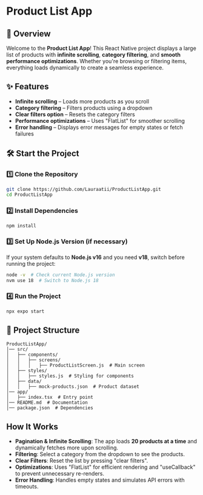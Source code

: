 # Product List App

## 🚀 Overview
Welcome to the **Product List App**! This React Native project displays a large list of products with **infinite scrolling**, **category filtering**, and **smooth performance optimizations**. Whether you're browsing or filtering items, everything loads dynamically to create a seamless experience.

## ✨ Features
- **Infinite scrolling** – Loads more products as you scroll
- **Category filtering** – Filters products using a dropdown
- **Clear filters option** – Resets the category filters
- **Performance optimizations** – Uses "FlatList" for smoother scrolling
- **Error handling** – Displays error messages for empty states or fetch failures

## 🛠️ Start the Project
### 1️⃣ Clone the Repository
```sh
git clone https://github.com/Lauraatii/ProductListApp.git
cd ProductListApp
```

### 2️⃣ Install Dependencies
```sh
npm install
```

### 3️⃣ Set Up Node.js Version (if necessary)
If your system defaults to **Node.js v16** and you need **v18**, switch before running the project:
```sh
node -v  # Check current Node.js version
nvm use 18  # Switch to Node.js 18
```

### 4️⃣ Run the Project
```sh
npx expo start
```

## 📂 Project Structure
```
ProductListApp/
│── src/
│   ├── components/
│   │   ├── screens/
│   │   │   ├── ProductListScreen.js  # Main screen
│   ├── styles/
│   │   ├── styles.js  # Styling for components
│   ├── data/
│   │   ├── mock-products.json  # Product dataset
│── app/
│   ├── index.tsx  # Entry point
│── README.md  # Documentation
│── package.json  # Dependencies
```

## How It Works
- **Pagination & Infinite Scrolling**: The app loads **20 products at a time** and dynamically fetches more upon scrolling.
- **Filtering**: Select a category from the dropdown to see the products.
- **Clear Filters**: Reset the list by pressing "clear filters".
- **Optimizations**: Uses "FlatList" for efficient rendering and "useCallback" to prevent unnecessary re-renders.
- **Error Handling**: Handles empty states and simulates API errors with timeouts.

